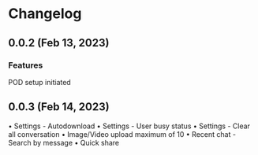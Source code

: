 # Changelog

## 0.0.2 (Feb 13, 2023)


### **Features**

POD setup initiated

## 0.0.3 (Feb 14, 2023)

• Settings - Autodownload
• Settings - User busy status
• Settings - Clear all conversation
• Image/Video upload maximum of 10
• Recent chat - Search by message
• Quick share
